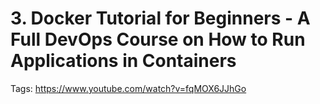 # 3. Docker Tutorial for Beginners - A Full DevOps Course on How to Run Applications in Containers

Tags: https://www.youtube.com/watch?v=fqMOX6JJhGo